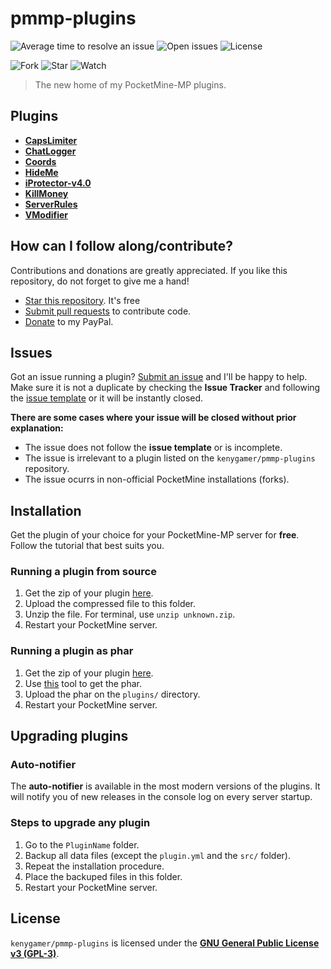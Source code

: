 # pmmp-plugins
![Average time to resolve an issue](http://isitmaintained.com/badge/resolution/kenygamer/pmmp-plugins.svg)
![Open issues](http://isitmaintained.com/badge/open/kenygamer/pmmp-plugins.svg)
![License](https://img.shields.io/badge/license-GNU%20GPLv3-blue.svg)

![Fork](https://img.shields.io/github/stars/kenygamer/pmmp-plugins.svg?style=social&label=Fork)
![Star](https://img.shields.io/github/stars/kenygamer/pmmp-plugins.svg?style=social&label=Star)
![Watch](https://img.shields.io/github/stars/kenygamer/pmmp-plugins.svg?style=social&label=Watch)

> The new home of my PocketMine-MP plugins.

## Plugins
* [**CapsLimiter**](https://github.com/kenygamer/pmmp-plugins/blob/master/CapsLimiter)
* [**ChatLogger**](https://github.com/kenygamer/pmmp-plugins/blob/master/ChatLogger)
* [**Coords**](https://github.com/kenygamer/pmmp-plugins/blob/master/Coords)
* [**HideMe**](https://github.com/kenygamer/pmmp-plugins/blob/master/HideMe)
* [**iProtector-v4.0**](https://github.com/kenygamer/pmmp-plugins/blob/master/iProtector-v4.0)
* [**KillMoney**](https://github.com/kenygamer/pmmp-plugins/blob/master/KillMoney)
* [**ServerRules**](https://github.com/kenygamer/pmmp-plugins/blob/master/ServerRules)
* [**VModifier**](https://github.com/kenygamer/pmmp-plugins/blob/master/VModifier)

## How can I follow along/contribute?
Contributions and donations are greatly appreciated. If you like this repository, do not forget to give me a hand!

- [Star this repository](https://github.com/kenygamer/pmmp-plugins/stargazers). It's free
- [Submit pull requests](https://github.com/kenygamer/pmmp-plugins/pulls) to contribute code.
- [Donate](https://www.paypal.me/SurvivalTimePE) to my PayPal.

## Issues
Got an issue running a plugin? [Submit an issue](https://github.com/kenygamer/pmmp-plugins/issues) and I'll be happy to help. Make sure it is not a duplicate by checking the **Issue Tracker** and following the [issue template](https://github.com/kenygamer/pmmp-plugins/blob/master/.github/ISSUE_TEMPLATE.md) or it will be instantly closed.

**There are some cases where your issue will be closed without prior explanation:**
- The issue does not follow the **issue template** or is incomplete.
- The issue is irrelevant to a plugin listed on the `kenygamer/pmmp-plugins` repository.
- The issue ocurrs in non-official PocketMine installations (forks).

## Installation
Get the plugin of your choice for your PocketMine-MP server for **free**. Follow the tutorial that best suits you.

### Running a plugin from source
1. Get the zip of your plugin [here](https://kenygamer.herokuapp.com/download-plugin.php).
1. Upload the compressed file to this folder.
1. Unzip the file. For terminal, use `unzip unknown.zip`.
1. Restart your PocketMine server.

### Running a plugin as phar
1. Get the zip of your plugin [here](https://kenygamer.herokuapp.com/download-plugin.php).
1. Use [this](https://pmt.mcpe.fun/pages/zip2phar/) tool to get the phar.
1. Upload the phar on the `plugins/` directory.
1. Restart your PocketMine server.

## Upgrading plugins
### Auto-notifier
The **auto-notifier** is available in the most modern versions of the plugins. It will notify you of new releases in the console log on every server startup.

### Steps to upgrade any plugin
1. Go to the `PluginName` folder.
1. Backup all data files (except the `plugin.yml` and the `src/` folder).
1. Repeat the installation procedure.
1. Place the backuped files in this folder.
1. Restart your PocketMine server.

## License
`kenygamer/pmmp-plugins` is licensed under the [**GNU General Public License v3 (GPL-3)**](http://www.gnu.org/copyleft/gpl.html).
